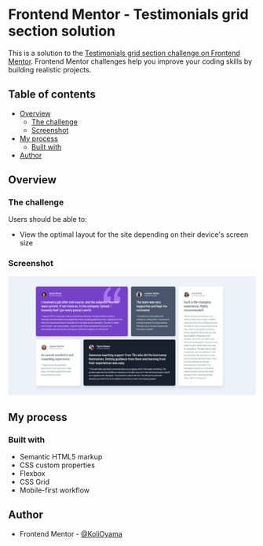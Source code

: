 # Frontend Mentor - Testimonials grid section solution

This is a solution to the [Testimonials grid section challenge on Frontend Mentor](https://www.frontendmentor.io/challenges/testimonials-grid-section-Nnw6J7Un7). Frontend Mentor challenges help you improve your coding skills by building realistic projects. 

## Table of contents

- [Overview](#overview)
  - [The challenge](#the-challenge)
  - [Screenshot](#screenshot)
- [My process](#my-process)
  - [Built with](#built-with)
- [Author](#author)

## Overview

### The challenge

Users should be able to:

- View the optimal layout for the site depending on their device's screen size

### Screenshot

![](./images/screenshot/screenshot.png)

## My process

### Built with

- Semantic HTML5 markup
- CSS custom properties
- Flexbox
- CSS Grid
- Mobile-first workflow

## Author
- Frontend Mentor - [@KoliOyama](https://www.frontendmentor.io/profile/KoliOyama)